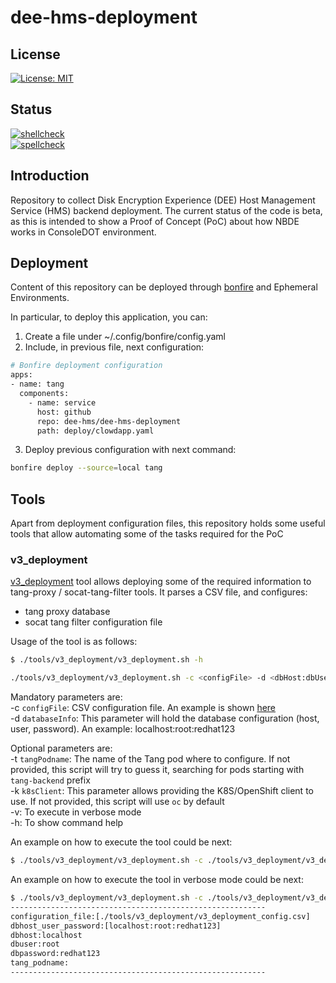 # dee-hms-deployment

## License

[![License: MIT](https://img.shields.io/badge/License-MIT-yellow.svg)](https://opensource.org/licenses/MIT)

## Status

[![shellcheck](https://github.com/dee-hms/dee-hms-deployment/actions/workflows/shellcheck.yaml/badge.svg)](https://github.com/dee-hms/dee-hms-deployment/actions/workflows/shellcheck.yaml)\
[![spellcheck](https://github.com/dee-hms/dee-hms-deployment/actions/workflows/spellcheck.yaml/badge.svg)](https://github.com/dee-hms/dee-hms-deployment/actions/workflows/spellcheck.yaml)

## Introduction
Repository to collect Disk Encryption Experience (DEE) Host Management Service (HMS) backend deployment.
The current status of the code is beta, as this is intended to show a Proof of Concept (PoC) about how NBDE works in ConsoleDOT environment.

## Deployment
Content of this repository can be deployed through [bonfire](https://github.com/RedHatInsights/bonfire) and Ephemeral Environments.

In particular, to deploy this application, you can:

1. Create a file under ~/.config/bonfire/config.yaml
2. Include, in previous file, next configuration:
```bash
# Bonfire deployment configuration
apps:
- name: tang
  components:
    - name: service
      host: github
      repo: dee-hms/dee-hms-deployment
      path: deploy/clowdapp.yaml
```
3. Deploy previous configuration with next command:
```bash
bonfire deploy --source=local tang
```

## Tools
Apart from deployment configuration files, this repository holds some useful tools that allow automating some of the tasks required for the PoC

### v3_deployment
[v3_deployment](https://github.com/dee-hms/dee-hms-deployment/blob/main/tools/v3_deployment/v3_deployment.sh) tool allows deploying some of the
required information to tang-proxy / socat-tang-filter tools. It parses a CSV file, and configures:

* tang proxy database
* socat tang filter configuration file

Usage of the tool is as follows:

```bash
$ ./tools/v3_deployment/v3_deployment.sh -h

./tools/v3_deployment/v3_deployment.sh -c <configFile> -d <dbHost:dbUser:dbPassword> [-t tangPodname (will be guessed if not provided)] [-k k8sClient (oc by default)] [-h] [-v]
```
Mandatory parameters are:\
-c `configFile`: CSV configuration file. An example is shown [here](https://github.com/dee-hms/dee-hms-deployment/blob/main/tools/v3_deployment/v3_deployment_config.csv)\
-d `databaseInfo`: This parameter will hold the database configuration (host, user, password). An example: localhost:root:redhat123

Optional parameters are:\
-t `tangPodname`: The name of the Tang pod where to configure. If not provided, this script will try to guess it, searching for pods starting with `tang-backend` prefix\
-k `k8sClient`: This parameter allows providing the K8S/OpenShift client to use. If not provided, this script will use `oc` by default\
-v: To execute in verbose mode\
-h: To show command help

An example on how to execute the tool could be next:
```bash
$ ./tools/v3_deployment/v3_deployment.sh -c ./tools/v3_deployment/v3_deployment_config.csv -d localhost:root:user
```

An example on how to execute the tool in verbose mode could be next:
```bash
$ ./tools/v3_deployment/v3_deployment.sh -c ./tools/v3_deployment/v3_deployment_config.csv -d localhost:root:user -v
---------------------------------------------------------
configuration_file:[./tools/v3_deployment/v3_deployment_config.csv]
dbhost_user_password:[localhost:root:redhat123]
dbhost:localhost
dbuser:root
dbpassword:redhat123
tang_podname:
---------------------------------------------------------
```
